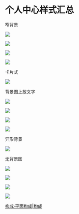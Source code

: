 # 个人中心样式汇总

窄背景

![](https://qhdtc.oss-cn-chengdu.aliyuncs.com/obsidian/IMG_7361_WnF2LVDZyM.PNG)

![](https://qhdtc.oss-cn-chengdu.aliyuncs.com/obsidian/IMG_7359_fdv6_E9ucb.PNG)

![](https://qhdtc.oss-cn-chengdu.aliyuncs.com/obsidian/IMG_7363_5zxKNtGK1q.PNG)

![](https://qhdtc.oss-cn-chengdu.aliyuncs.com/obsidian/IMG_7352_7bdxwnRa_A.PNG)

卡片式

![](https://qhdtc.oss-cn-chengdu.aliyuncs.com/obsidian/IMG_7350_qMM_Dn5cyq.PNG)

背景图上放文字

![](https://qhdtc.oss-cn-chengdu.aliyuncs.com/obsidian/IMG_7353_yS0gpP9-xJ.PNG)

![](https://qhdtc.oss-cn-chengdu.aliyuncs.com/obsidian/IMG_7360_o77iZJRkiB.PNG)

![](https://qhdtc.oss-cn-chengdu.aliyuncs.com/obsidian/IMG_7378_ahGeWv1Bf7.JPG)

![](https://qhdtc.oss-cn-chengdu.aliyuncs.com/obsidian/IMG_7375_dPQEe5dZL9.JPG)

异形背景

![](https://qhdtc.oss-cn-chengdu.aliyuncs.com/obsidian/IMG_7358_21KbApxcvU.JPEG)

无背景图

![](https://qhdtc.oss-cn-chengdu.aliyuncs.com/obsidian/IMG_7354_ju8QAPu37U.PNG)

![](https://qhdtc.oss-cn-chengdu.aliyuncs.com/obsidian/IMG_7351_JXdGtwpmMx.PNG)

![](https://qhdtc.oss-cn-chengdu.aliyuncs.com/obsidian/IMG_7374_la62bg1l9x.JPG)

![](https://qhdtc.oss-cn-chengdu.aliyuncs.com/obsidian/IMG_7376_DFWLKKe2FJ.JPG)

[构成·平面构成|构成](3·笔记/专业/视觉/其他/构成·平面构成-构成/构成·平面构成-构成.md)
